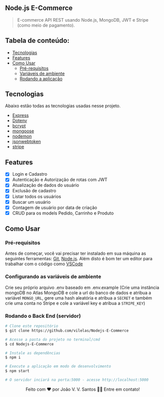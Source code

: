 ## Node.js E-Commerce
> E-commerce API REST usando Node.js, MongoDB, JWT e Stripe (como meio de pagamento). 

## Tabela de conteúdo:

* [Tecnologias]()
* [Features]()
* [Como Usar]()
    * [Pré-requisitos]()
    * [Variáveis de ambiente]()
    * [Rodando a aplicação]()


## Tecnologias

Abaixo estão todas as tecnologias usadas nesse projeto.

* [Express](https://expressjs.com/pt-br/)
* [Dotenv](https://www.npmjs.com/package/dotenv)
* [bcrypt](https://www.npmjs.com/package/bcrypt)
* [mongoose](https://mongoosejs.com/)
* [nodemon](https://www.npmjs.com/package/nodemon)
* [jsonwebtoken](https://www.npmjs.com/package/jsonwebtoken)
* [stripe](https://stripe.com/docs)

## Features

- [x] Login e Cadastro
- [x] Autenticação e Autorização de rotas com JWT
- [x] Atualização de dados do usuário
- [x] Exclusão de cadastro
- [x] Listar todos os usuários
- [x] Buscar um usuário
- [x] Contagem de usuário por data de criação
- [x] CRUD para os models Pedido, Carrinho e Produto

## Como Usar

### Pré-requisitos

Antes de começar, você vai precisar ter instalado em sua máquina as seguintes ferramentas:
[Git](https://git-scm.com), [Node.js](https://nodejs.org/en/). 
Além disto é bom ter um editor para trabalhar com o código como [VSCode](https://code.visualstudio.com/)

### Configurando as variáveis de ambiente

Crie seu próprio arquivo .env baseado em .env.example (Crie uma instância mongoDB no Atlas MongoDB e cole a url do banco de dados e atribua a variável `MONGO_URL`, gere uma hash aleatória e atribua a `SECRET` e também crie uma conta no Stripe e cole a variável key e atribua a `STRIPE_KEY`)

### Rodando o Back End (servidor)

```bash
# Clone este repositório
$ git clone https://github.com/vilelas/Nodejs-E-Commerce

# Acesse a pasta do projeto no terminal/cmd
$ cd Nodejs-E-Commerce

# Instale as dependências
$ npm i

# Execute a aplicação em modo de desenvolvimento
$ npm start

# O servidor inciará na porta:5000 - acesse http://localhost:5000
```

<p align="center">Feito com ❤️ por João V. V. Santos 👋🏽 Entre em contato!</p>